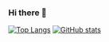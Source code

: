 ### Hi there 👋 



[![Top Langs](https://github-readme-stats.vercel.app/api/top-langs/?username=GeoRouv&layout=compact)](https://github.com/GeoRouv/github-readme-stats)
[![GitHub stats](https://github-readme-stats.vercel.app/api?username=GeoRouv)](https://github.com/anuraghazra/github-readme-stats)
